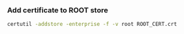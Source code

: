 ### Add certificate to ROOT store

```cmd
certutil -addstore -enterprise -f -v root ROOT_CERT.crt
```
